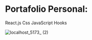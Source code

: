 # Portafolio Personal:
React.js
Css
JavaScript
Hooks

![localhost_5173_ (2)](https://github.com/ruben-suarez1/Curriculum-React/assets/84733911/ee0da888-b263-46a5-bbda-aa3217f4bfc9)
